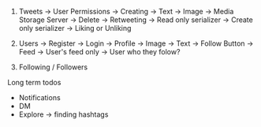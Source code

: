1. Tweets
    -> User Permissions
      -> Creating
          -> Text
          -> Image -> Media Storage Server
      -> Delete
      -> Retweeting
           -> Read only serializer
           -> Create only serializer
      -> Liking or Unliking

2. Users
    -> Register
    -> Login
    -> Profile
        -> Image
        -> Text
        -> Follow Button
    -> Feed
        -> User's feed only
        -> User who they folow?


3. Following / Followers

Long term todos
- Notifications
- DM
- Explore -> finding hashtags
